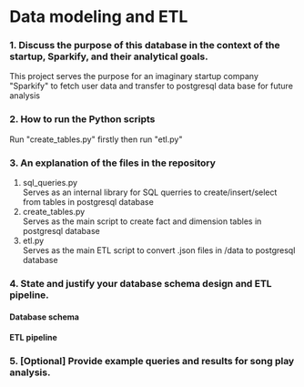 # Data modeling and ETL

### 1. Discuss the purpose of this database in the context of the startup, Sparkify, and their analytical goals.
This project serves the purpose for an imaginary startup company "Sparkify" to fetch user data and transfer to postgresql data base for future analysis

### 2. How to run the Python scripts
Run "create_tables.py" firstly then run "etl.py"  
### 3. An explanation of the files in the repository  
1. sql_queries.py  
Serves as an internal library for SQL querries to create/insert/select from tables in postgresql database
2. create_tables.py  
Serves as the main script to create fact and dimension tables in postgresql database 
3. etl.py  
Serves as the main ETL script to convert .json files in /data to postgresql database
### 4. State and justify your database schema design and ETL pipeline.
#### Database schema

#### ETL pipeline
### 5. [Optional] Provide example queries and results for song play analysis.
